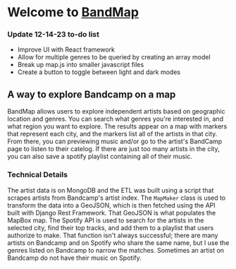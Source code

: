 # Welcome to [BandMap](https://bandmapv2.herokuapp.com/)

### Update 12-14-23 to-do list
- Improve UI with React framework
- Allow for multiple genres to be queried by creating an array model
- Break up map.js into smaller javascript files
- Create a button to toggle between light and dark modes

## A way to explore Bandcamp on a map

BandMap allows users to explore independent artists based on geographic location and genres. You can search what genres you're interested in, and what region you want to explore. The results appear on a map with markers that represent each city, and the markers list all of the artists in that city. From there, you can previewing music and/or go to the artist's BandCamp page to listen to their catelog. If there are just too many artists in the city, you can also save a spotify playlist containing all of their music.

### Technical Details

The artist data is on MongoDB and the ETL was built using a script that scrapes artists from Bandcamp's artist index. The `MapMaker` class is used to transform the data into a GeoJSON, which is then fetched using the API built with Django Rest Framework. That GeoJSON is what populates the MapBox map. The Spotify API is used to search for the artists in the selected city, find their top tracks, and add them to a playlist that users authorize to make. That function isn't always successful; there are many artists on Bandcamp and on Spotify who share the same name, but I use the genres listed on Bandcamp to narrow the matches. Sometimes an artist on Bandcamp do not have their music on Spotify.